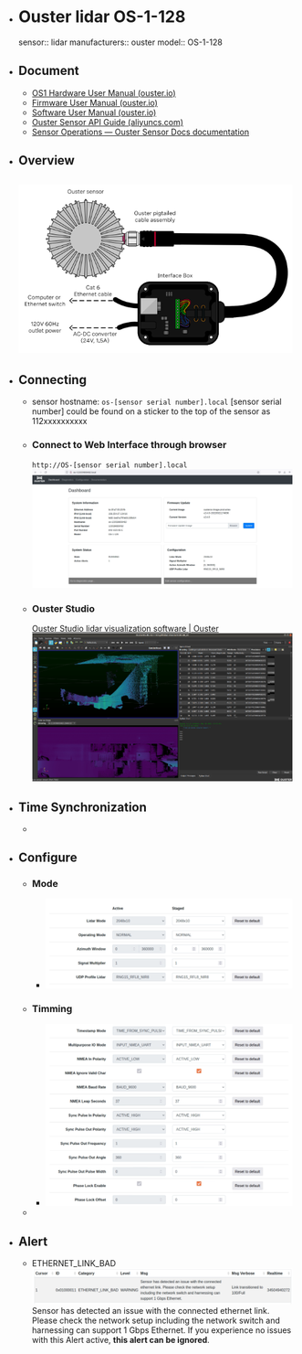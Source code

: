 - # Ouster lidar OS-1-128
  sensor:: lidar
  manufacturers:: ouster
  model:: OS-1-128
- ## Document
	- [OS1 Hardware User Manual (ouster.io)](https://data.ouster.io/downloads/hardware-user-manual/hardware-user-manual-revd-os1.pdf)
	- [Firmware User Manual (ouster.io)](https://data.ouster.io/downloads/software-user-manual/firmware-user-manual-v2.4.0.pdf)
	- [Software User Manual (ouster.io)](https://data.ouster.io/downloads/software-user-manual/software-user-manual-v2p0.pdf)
	- [Ouster Sensor API Guide (aliyuncs.com)](https://ouster.oss-cn-shanghai.aliyuncs.com/firmware%20v2.1/api-manual-v2.1.0.pdf)
	- [Sensor Operations — Ouster Sensor Docs documentation](https://static.ouster.dev/sensor-docs/image_route1/image_route2/sensor_operations/sensor-operations.html)
- ## Overview
  ![image.png](../assets/image_1672874757350_0.png)
	-
- ## Connecting
	- sensor hostname: `os-[sensor serial number].local`
	  [sensor serial number] could be found on a sticker to the top of the sensor as 112xxxxxxxxxx
	- ### Connect to Web Interface through browser
	  `http://OS-[sensor serial number].local`
	  ![image.png](../assets/image_1672874072225_0.png)
	- ### Ouster Studio
	  [Ouster Studio lidar visualization software | Ouster](https://ouster.com/products/software/ouster-studio-visualizer/)
	  ![image.png](../assets/image_1672874018371_0.png)
- ## Time Synchronization
	-
- ## Configure
	- ### Mode
		- ![image.png](../assets/image_1672873086359_0.png)
	- ### Timming
		- ![image.png](../assets/image_1672873135647_0.png)
	-
- ## Alert
	- ETHERNET_LINK_BAD
	  ![image.png](../assets/image_1672872308929_0.png)
	  Sensor has detected an issue with the connected ethernet link. Please check the network setup including the network switch and harnessing can support 1 Gbps Ethernet. If you experience no issues with this Alert active, **this alert can be ignored**.